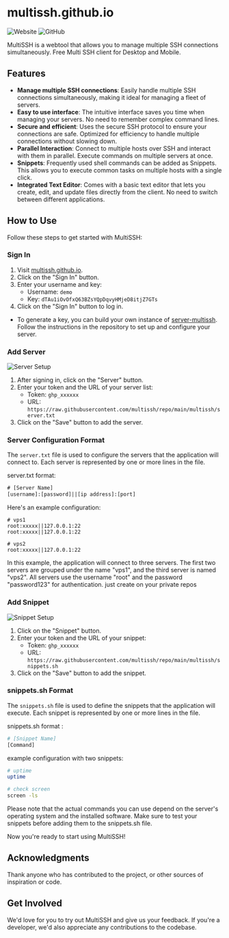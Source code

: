 # multissh.github.io

![Website](https://img.shields.io/website?url=https%3A%2F%2Fmultissh.github.io&up_message=online&down_message=offline&logo=googlechrome&label=demo%20website)
![GitHub](https://img.shields.io/github/license/multissh/multissh.github.io)

MultiSSH is a webtool that allows you to manage multiple SSH connections simultaneously. Free Multi SSH client for Desktop and Mobile.

## Features

- **Manage multiple SSH connections**: Easily handle multiple SSH connections simultaneously, making it ideal for managing a fleet of servers.
- **Easy to use interface**: The intuitive interface saves you time when managing your servers. No need to remember complex command lines.
- **Secure and efficient**: Uses the secure SSH protocol to ensure your connections are safe. Optimized for efficiency to handle multiple connections without slowing down.
- **Parallel Interaction**: Connect to multiple hosts over SSH and interact with them in parallel. Execute commands on multiple servers at once.
- **Snippets**: Frequently used shell commands can be added as Snippets. This allows you to execute common tasks on multiple hosts with a single click.
- **Integrated Text Editor**: Comes with a basic text editor that lets you create, edit, and update files directly from the client. No need to switch between different applications.

## How to Use

Follow these steps to get started with MultiSSH:

### Sign In

1. Visit [multissh.github.io](https://multissh.github.io).
2. Click on the "Sign In" button.
3. Enter your username and key:
    - Username: `demo`
    - Key: `dTAu1iOvOfxQ63BZsYQpDqvyHMjeD8itjZ7GTs`
4. Click on the "Sign In" button to log in.

- To generate a key, you can build your own instance of [server-multissh](https://github.com/multissh/server-multissh). Follow the instructions in the repository to set up and configure your server.

### Add Server
![Server Setup](https://i.imgur.com/B1625qm.png)

1. After signing in, click on the "Server" button.
2. Enter your token and the URL of your server list:
    - Token: `ghp_xxxxxx`
    - URL: `https://raw.githubusercontent.com/multissh/repo/main/multissh/server.txt`
3. Click on the "Save" button to add the server.

### Server Configuration Format
The `server.txt` file is used to configure the servers that the application will connect to. Each server is represented by one or more lines in the file. 

server.txt format:

```txt
# [Server Name]
[username]:[password]||[ip address]:[port]
```

Here's an example configuration:
```
# vps1
root:xxxxx||127.0.0.1:22
root:xxxxx||127.0.0.1:22

# vps2
root:xxxxx||127.0.0.1:22
```

In this example, the application will connect to three servers. The first two servers are grouped under the name "vps1", and the third server is named "vps2". All servers use the username "root" and the password "password123" for authentication. just create on your private repos

### Add Snippet
![Snippet Setup](https://i.imgur.com/8aPvKor.png)

1. Click on the "Snippet" button.
2. Enter your token and the URL of your snippet:
    - Token: `ghp_xxxxxx`
    - URL: `https://raw.githubusercontent.com/multissh/repo/main/multissh/snippets.sh`
3. Click on the "Save" button to add the snippet.

### snippets.sh Format
The `snippets.sh` file is used to define the snippets that the application will execute. Each snippet is represented by one or more lines in the file.

snippets.sh format :
```sh
# [Snippet Name]
[Command]
```
example configuration with two snippets:
```sh
# uptime
uptime

# check screen
screen -ls
```
Please note that the actual commands you can use depend on the server's operating system and the installed software. Make sure to test your snippets before adding them to the snippets.sh file.

Now you're ready to start using MultiSSH!

## Acknowledgments

Thank anyone who has contributed to the project, or other sources of inspiration or code.

## Get Involved

We'd love for you to try out MultiSSH and give us your feedback. If you're a developer, we'd also appreciate any contributions to the codebase.
